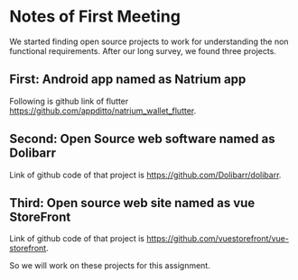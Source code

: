
# Notes of First Meeting
We started finding open source projects to work for understanding the non functional requirements. After our long survey, we found three projects.

## First:  Android app named as Natrium app
Following is github link of flutter  https://github.com/appditto/natrium_wallet_flutter.

## Second: Open Source web software named as Dolibarr
Link of github code of that project is https://github.com/Dolibarr/dolibarr.

## Third:  Open source web site named as vue StoreFront
Link of github code of that project is https://github.com/vuestorefront/vue-storefront.

So we will work on these projects for this assignment.
